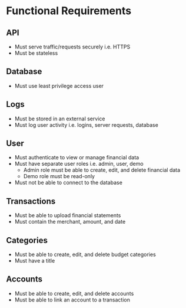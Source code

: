 # Functional Requirements

## API

- Must serve traffic/requests securely i.e. HTTPS
- Must be stateless

## Database

- Must use least privilege access user

## Logs

- Must be stored in an external service
- Must log user activity i.e. logins, server requests, database

## User

- Must authenticate to view or manage financial data
- Must have separate user roles i.e. admin, user, demo
  - Admin role must be able to create, edit, and delete financial data
  - Demo role must be read-only
- Must not be able to connect to the database

## Transactions

- Must be able to upload financial statements
- Must contain the merchant, amount, and date

## Categories

- Must be able to create, edit, and delete budget categories
- Must have a title

## Accounts

- Must be able to create, edit, and delete accounts
- Must be able to link an account to a transaction
